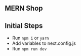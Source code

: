 ## MERN Shop

## Initial Steps
- Run `npm i` or `yarn`
- Add variables to next.config.js
- Run `npm run dev`